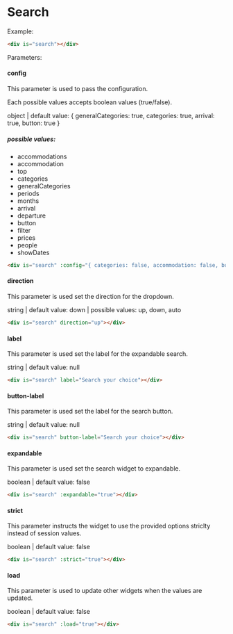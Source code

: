 # Search

Example:
```html
<div is="search"></div>
```

Parameters:
#### config

This parameter is used to pass the configuration.

Each possible values accepts boolean values (true/false).

object | default value: { generalCategories: true, categories: true, arrival: true, button: true }

##### possible values:

* accommodations 
* accommodation 
* top 
* categories 
* generalCategories 
* periods 
* months 
* arrival 
* departure 
* button 
* filter 
* prices 
* people 
* showDates

```html
<div is="search" :config="{ categories: false, accommodation: false, button: false }"></div>
```

#### direction

This parameter is used set the direction for the dropdown.

string | default value: down | possible values: up, down, auto

```html
<div is="search" direction="up"></div>
```

#### label

This parameter is used set the label for the expandable search.

string | default value: null

```html
<div is="search" label="Search your choice"></div>
```

#### button-label

This parameter is used set the label for the search button.

string | default value: null

```html
<div is="search" button-label="Search your choice"></div>
```

#### expandable

This parameter is used set the search widget to expandable.

boolean | default value: false

```html
<div is="search" :expandable="true"></div>
```

#### strict

This parameter instructs the widget to use the provided options striclty instead of session values.

boolean | default value: false

```html
<div is="search" :strict="true"></div>
```

#### load

This parameter is used to update other widgets when the values are updated.

boolean | default value: false

```html
<div is="search" :load="true"></div>
```
